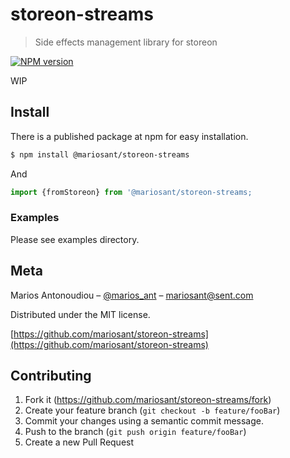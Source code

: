 # storeon-streams

> Side effects management library for storeon

[![NPM version](https://img.shields.io/npm/v/@mariosant/storeon-streams.svg)](https://www.npmjs.com/package/@mariosant/storeon-streams)

WIP

## Install

There is a published package at npm for easy installation.

```bash
$ npm install @mariosant/storeon-streams
```

And

```javascript
import {fromStoreon} from '@mariosant/storeon-streams;
```

### Examples

Please see examples directory.

## Meta

Marios Antonoudiou – [@marios_ant](https://twitter.com/marios_ant) – mariosant@sent.com

Distributed under the MIT license.

[https://github.com/mariosant/storeon-streams](https://github.com/mariosant/storeon-streams)

## Contributing

1. Fork it (<https://github.com/mariosant/storeon-streams/fork>)
2. Create your feature branch (`git checkout -b feature/fooBar`)
3. Commit your changes using a semantic commit message.
4. Push to the branch (`git push origin feature/fooBar`)
5. Create a new Pull Request

